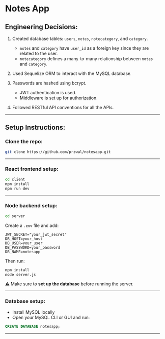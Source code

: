 # Notes App

## Engineering Decisions:

1) Created database tables: `users`, `notes`, `notecategory`, and `category`.  
   - `notes` and `category` have `user_id` as a foreign key since they are related to the user.  
   - `notecategory` defines a many-to-many relationship between `notes` and `category`.

2) Used Sequelize ORM to interact with the MySQL database.

3) Passwords are hashed using bcrypt.  
   - JWT authentication is used.  
   - Middleware is set up for authorization.

4) Followed RESTful API conventions for all the APIs.

---

## Setup Instructions:

### Clone the repo:

```bash
git clone https://github.com/przwal/notesapp.git
```

---

### React frontend setup:

```bash
cd client
npm install
npm run dev
```

---

### Node backend setup:

```bash
cd server
```

Create a `.env` file and add:

```env
JWT_SECRET="your_jwt_secret"
DB_HOST=your_host
DB_USER=your_user
DB_PASSWORD=your_password
DB_NAME=notesapp
```

Then run:

```bash
npm install
node server.js
```

⚠️ Make sure to **set up the database** before running the server.

---

### Database setup:

- Install MySQL locally
- Open your MySQL CLI or GUI and run:

```sql
CREATE DATABASE notesapp;
```

---
